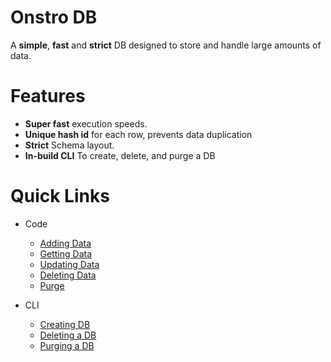 # Onstro DB

A **simple**, **fast** and **strict** DB designed to store and handle large amounts of data.

# Features

- **Super fast** execution speeds.
- **Unique hash id** for each row, prevents data duplication
- **Strict** Schema layout.
- **In-build CLI** To create, delete, and purge a DB

# Quick Links

- Code

  - [Adding Data](./code/add)
  - [Getting Data](./code/get)
  - [Updating Data](./code/updates)
  - [Deleting Data](./code/delete)
  - [Purge](./code/delete/#purge)

- CLI
  - [Creating DB](./cli/create)
  - [Deleting a DB](./cli/delete)
  - [Purging a DB](./cli/delete/#purge)
